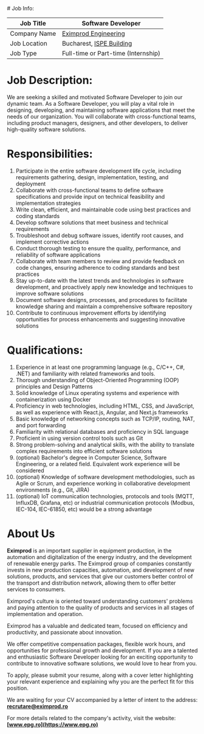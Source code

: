 <base target="_blank">
# Job Info:

| Job Title    | Software Developer                                                                    |
|--------------|---------------------------------------------------------------------------------------|
| Company Name | [Eximprod Engineering](https://www.epg.ro)                                            |
| Job Location | Bucharest, [ISPE Building](https://goo.gl/maps/ajkQnq77YPJAxhPF9?coh=178572&entry=tt) |
| Job Type     | Full-time or Part-time (Internship)                                                   |

# Job Description:
We are seeking a skilled and motivated Software Developer to join our dynamic team. As a Software Developer, you will play a vital role in designing, developing, and maintaining software applications that meet the needs of our organization. You will collaborate with cross-functional teams, including product managers, designers, and other developers, to deliver high-quality software solutions.

# Responsibilities:
1. Participate in the entire software development life cycle, including requirements gathering, design, implementation, testing, and deployment
2. Collaborate with cross-functional teams to define software specifications and provide input on technical feasibility and implementation strategies
3. Write clean, efficient, and maintainable code using best practices and coding standards
4. Develop software solutions that meet business and technical requirements
5. Troubleshoot and debug software issues, identify root causes, and implement corrective actions
6. Conduct thorough testing to ensure the quality, performance, and reliability of software applications
7. Collaborate with team members to review and provide feedback on code changes, ensuring adherence to coding standards and best practices
8. Stay up-to-date with the latest trends and technologies in software development, and proactively apply new knowledge and techniques to improve software solutions
9. Document software designs, processes, and procedures to facilitate knowledge sharing and maintain a comprehensive software repository
10. Contribute to continuous improvement efforts by identifying opportunities for process enhancements and suggesting innovative solutions

# Qualifications:
1. Experience in at least one programming language (e.g., C/C++, C#, .NET) and familiarity with related frameworks and tools.
2. Thorough understanding of Object-Oriented Programming (OOP) principles and Design Patterns
3. Solid knowledge of Linux operating systems and experience with containerization using Docker
4. Proficiency in web technologies, including HTML, CSS, and JavaScript, as well as experience with React.js, Angular, and Next.js frameworks
5. Basic knowledge of networking concepts such as TCP/IP, routing, NAT, and port forwarding
6. Familiarity with relational databases and proficiency in SQL language
7. Proficient in using version control tools such as Git
8. Strong problem-solving and analytical skills, with the ability to translate complex requirements into efficient software solutions
9. (optional) Bachelor's degree in Computer Science, Software Engineering, or a related field. Equivalent work experience will be considered
10. (optional) Knowledge of software development methodologies, such as Agile or Scrum, and experience working in collaborative development environments (e.g., Git, JIRA)
11. (optional) IoT communication technologies, protocols and tools (MQTT, InfluxDB, Grafana, etc) or industrial communication protocols (Modbus, IEC-104, IEC-61850, etc) would be a strong advantage

# About Us
**Eximprod** is an important supplier in equipment production, in the automation and digitalization of the energy industry, and the development of renewable energy parks. The Eximprod group of companies constantly invests in new production capacities, automation, and development of new solutions, products, and services that give our customers better control of the transport and distribution network, allowing them to offer better services to consumers.

Eximprod's culture is oriented toward understanding customers' problems and paying attention to the quality of products and services in all stages of implementation and operation.

Eximprod has a valuable and dedicated team, focused on efficiency and productivity, and passionate about innovation.

We offer competitive compensation packages, flexible work hours, and opportunities for professional growth and development. If you are a talented and enthusiastic Software Developer looking for an exciting opportunity to contribute to innovative software solutions, we would love to hear from you.

To apply, please submit your resume, along with a cover letter highlighting your relevant experience and explaining why you are the perfect fit for this position.

We are waiting for your CV accompanied by a letter of intent to the address: **[recrutare@eximprod.ro](mailto:recrutare@eximprod.ro)**

For more details related to the company's activity, visit the website: **[www.epg.ro](https://www.epg.ro)**